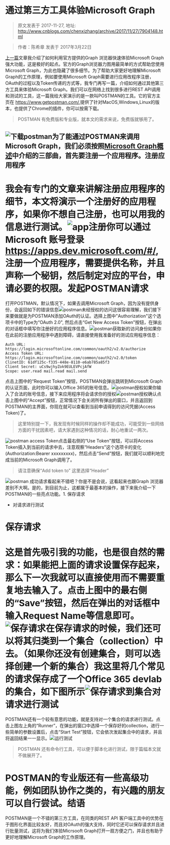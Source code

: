 # 通过第三方工具体验Microsoft Graph 
> 原文发表于 2017-11-27, 地址: http://www.cnblogs.com/chenxizhang/archive/2017/11/27/7904148.html 


  



> 作者：陈希章 发表于 2017年3月22日
> 
> 

  
[上一篇](https://chenxizhang.gitbooks.io/office365devguide/docs/graphexplorer.html)文章我介绍了如何利用官方提供的Graph 浏览器快速体验Microsoft Graph强大功能，这是极好的起点。官方的Graph浏览器力图用最简单的方式帮助您使用Microsoft Graph，为此也隐藏了很多细节。为了帮助大家更好地理解Microsoft Graph的工作原理，例如要使用Microsoft Graph需要进行应用改程序注册，OAuth的过程以及Token传递的方式等，我专门再写一篇，介绍如何通过其他第三方工具来体验Microsoft Graph。我们可以在网络上找到很多进行REST API调用和测试的工具，这一篇我给大家演示的是一款叫POSTMAN的工具。它的官方主页在 <https://www.getpostman.com/>,提供了针对MacOS,Windows,Linux的版本，也提供了Chrome的插件，你可以按需下载。
> POSTMAN 有免费版和专业版，就本文的需求来说，免费版就够用了。
> 
> 

![下载postman](./images/7904148-getpostman.PNG)为了能通过POSTMAN来调用Microsoft Graph，我们必须按照[Microsoft Graph概述](https://chenxizhang.gitbooks.io/office365devguide/docs/microsoftgraphoverview.html)中介绍的三部曲，首先要注册一个应用程序。注册应用程序
------

我会有专门的文章来讲解注册应用程序的细节，本文将演示一个注册好的应用程序，如果你不想自己注册，也可以用我的信息进行测试。![app注册](./images/7904148-apps-dev-microsoft-appregistration.png)你可以通过Microsoft 账号登录<https://apps.dev.microsoft.com/#/>, 注册一个应用程序，需要提供名称，并且声称一个秘钥，然后制定对应的平台，申请必要的权限。发起POSTMAN请求
===========

打开POSTMAN，默认情况下，如果去调用Microsoft Graph，因为没有提供身份，会返回如下的错误信息![postman未经授权的访问](./images/7904148-getpostman-defaulterror.PNG)这很容易理解，我们接下来要做就是为POSTMAN添加OAuth的认证。选择上图中"Authorization"这个选项卡中的Type为“OAuth 2.0", 然后点击“Get New Access Token"按钮，在弹出的对话框中填写你注册好的应用程序信息。![postman获取新的访问身份](./images/7904148-postman-getnewaccesstoken.PNG)如果你在此前的注册应用程序中遇到障碍，请直接使用我准备好的测试应用程序信息：
```
Auth URL: https://login.microsoftonline.com/common/oauth2/v2.0/authorize
Access Token URL: https://login.microsoftonline.com/common/oauth2/v2.0/token
ClinetID: 61df125c-f335-448e-8110-e6ab785a85f3
Client Secret: uCs9wjhyZok9EULEVPcjAfW
Scope: user.read mail.read mail.send

```
点击上图中的“Request Token”按钮，POSTMAN会弹出跳转到Microsoft Graph的认证页面，此时你可以输入Office 365的账号信息。![postman授权](./images/7904148-getpostman-oauth-authorization.PNG)如果你输入了合法的账号信息，接下来应用程序将会请求你的授权![postman授权确认](./images/7904148-getpostman-oauth-result.PNG)点击上图中的“Accept”按钮，正常情况下会关闭所有弹出的窗口，并且返回到POSTMAN的主界面，你现在就可以查看到当前申请得到的访问凭据(Access Token)了。
> 这里特别提一下，我发现有时候同样的操作却不能成功，可能受到一些网络方面的干扰因素吧，请大家遇到这种情况的话，耐心地重试一两次。
> 
> 

![postman access Token](./images/7904148-postman-accesstoken.PNG)点击最右侧的“Use Token"按钮，可以将Access Token插入到当前的请求中去，注意观察“Headers”这个选项卡的变化 (Authorization:Bearer xxxxxxxxx)，然后点击“Send”按钮，我们就可以顺利地完成当前的Microsoft Graph调用了。
> 请注意确保“Add token to” 这里选择“Header”
> 
> 

![postman 成功请求](./images/7904148-postman-request.PNG)看起来不错吧？你是不是会说，这看起来也跟Graph 浏览器差别不大啊。是的，到目前为止，这都属于最基本的操作，接下来我介绍一下POSTMAN的一些亮点功能。1. 保存请求
- 对请求进行测试

保存请求
====

这是首先吸引我的功能，也是很自然的需求：如果能把上面的请求设置保存起来，那么下一次我就可以直接使用而不需要重复地去输入了。点击上图中的最右侧的“Save”按钮，然后在弹出的对话框中输入Request Name等信息即可。![保存请求](./images/7904148-postman-saverequest.PNG)在保存请求的时候，我们还可以将其归类到一个集合（collection）中去。（如果你还没有创建集合，则可以选择创建一个新的集合）我这里将几个常见的请求保存成了一个Office 365 devlab的集合，如下图所示![保存请求到集合](./images/7904148-postman-savetocollection.PNG)对请求进行测试
=======

POSTMAN还有一个较有意思的功能，就是支持对一个集合的请求进行测试。点击上图左上角的“Runner”，在弹出的窗口中选择一个保存好的collection，进行一些简单的参数设置后，点击“Start Test”按钮，它会依次发起集合中的请求，并且将返回结果一一显示。![运行测试](./images/7904148-postman-test.PNG)
> POSTMAN 还有命令行工具，可以便于脚本化进行测试，限于篇幅本文就不做展开了。
> 
> 

POSTMAN的专业版还有一些高级功能，例如团队协作之类的，有兴趣的朋友可以自行尝试。结语
==

POSTMAN是一个不错的第三方工具，在同类的REST API 客户端工具中的优势在于图形化界面比较友好，而且对OAuth的强大支持，同时它还可以保存请求并且进行批量测试，这将为我们体验Micrsooft Graph打开一扇方便之门，并且也有助于更好地理解Microsoft Graph的工作原理。































































